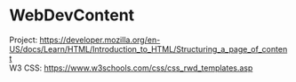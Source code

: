 # WebDevContent
Project:
        https://developer.mozilla.org/en-US/docs/Learn/HTML/Introduction_to_HTML/Structuring_a_page_of_content <br>
W3 CSS:
        https://www.w3schools.com/css/css_rwd_templates.asp
